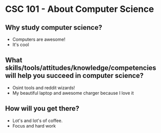 # CSC 101 - About Computer Science


## Why study computer science?

- Computers are awesome!
- It's cool


## What skills/tools/attitudes/knowledge/competencies will help you succeed in computer science?


- Osint tools and reddit wizards!
- My beautiful laptop and awesome charger because I love it






## How will you get there?

- Lot's and lot's of coffee.
- Focus and hard work






